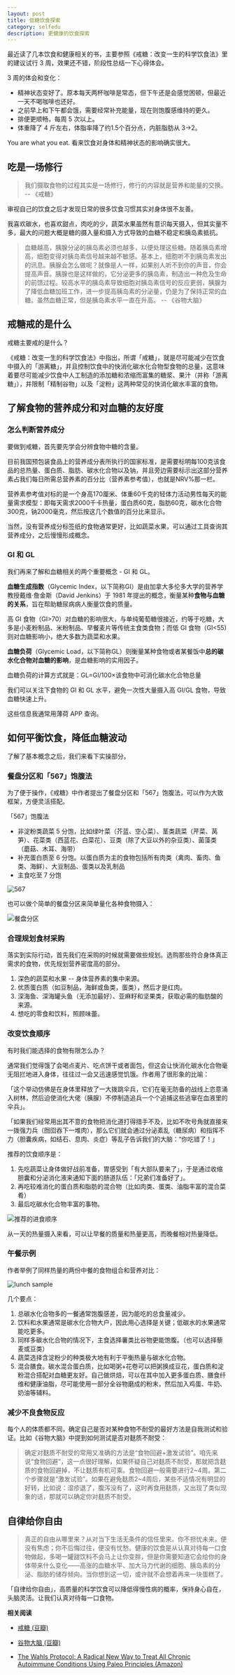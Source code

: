 ```yaml
---
layout: post 
title: 低糖饮食探索
category: selfedu
description: 更健康的饮食探索
---
```


最近读了几本饮食和健康相关的书，主要参照《戒糖：改变一生的科学饮食法》里的建议试行 3 周，效果还不错，阶段性总结一下心得体会。

3 周的体会和变化：

- 精神状态变好了。原本每天两杯咖啡是常态，但下午还是会感觉困顿，但最近一天不喝咖啡也还好。
- 之前早上和下午都会饿，需要经常补充能量，现在则饱腹感维持的更久。
- 排便更顺畅，每周 5 次以上。
- 体重降了 4 斤左右，体脂率降了约1.5个百分点，内脏脂肪从 3->2。

You are what you eat. 看来饮食对身体和精神状态的影响确实很大。

## 吃是一场修行

> 我们摄取食物的过程其实是一场修行，修行的内容就是营养和能量的交换。 -- 《戒糖》

审视自己的饮食之后才发现日常的很多饮食习惯其实对身体很不友善。

我喜欢碳水，也喜欢甜点，肉吃的少，蔬菜水果虽然有意识每天摄入，但其实量不多，最大的问题大概是糖的摄入量和摄入方式导致的血糖不稳定和胰岛素抵抗。

> 血糖越高，胰腺分泌的胰岛素必须也越多，以便处理这些糖。随着胰岛素增高，细胞变得对胰岛素信号越来越不敏感。基本上，细胞听不到胰岛素发出的讯息。胰腺会怎么做呢？就像是人一样，如果别人听不到你的声音，你会提高声音。胰腺也是这样做的，它分泌更多的胰岛素，制造出一种危及生命的前馈过程。较高水平的胰岛素导致细胞对胰岛素信号的反应更弱，胰腺为了降低血糖加班工作，进一步提高胰岛素的分泌量，仍是为了保持正常的血糖。虽然血糖正常，但是胰岛素水平一直在升高。 -- 《谷物大脑》

## 戒糖戒的是什么

戒糖主要戒的是什么？

《戒糖：改变一生的科学饮食法》中指出，所谓「戒糖」，就是尽可能减少在饮食中摄入的「游离糖」，并且控制饮食中的快消化碳水化合物型食物的总量，这意味着要尽可能减少饮食中人工制造的添加糖和浓缩而富集的糖浆、果汁（并称「游离糖」），并限制「精制谷物」以及「淀粉」这两种常见的快消化碳水丰富的食物。

## 了解食物的营养成分和对血糖的友好度

### 怎么判断营养成分

要做到戒糖，首先要先学会分辨食物中糖的含量。

目前我国预包装食品上的营养成分表所执行的国家标准，是需要标明每100克该食品的总热量、蛋白质、脂肪、碳水化合物以及钠，并且旁边需要标示出这部分营养素占我们每日所需总营养素的百分比（营养素参考值），也就是NRV%那一栏。

营养素参考值对标的是一个身高170厘米、体重60千克的轻体力活动男性每天的能量需求模型：即每天需求2000千卡热量，蛋白质60克，脂肪60克，碳水化合物300克，钠2000毫克，然后按这几个数值的百分比来显示。

当然，没有营养成分标签纸的食物通常更好，比如蔬菜水果，可以通过工具查询其营养成分，之后慢慢形成概念。

### GI 和 GL

我们再来了解和血糖相关的两个重要概念 - GI 和 GL。

**血糖生成指数**（Glycemic Index，以下简称GI）是由加拿大多伦多大学的营养学教授戴维·詹金斯（David Jenkins）于 1981 年提出的概念，衡量某种**食物与血糖的关系**，旨在帮助糖尿病病人衡量饮食的质量。

高 GI 食物（GI>70）对血糖的影响很大，与单纯葡萄糖很接近，约等于吃糖，大多是小麦粉制品、米粉制品、早餐麦片等传统主食类食物；而低 GI 食物（GI<55) 则对血糖影响小，绝大多数为蔬菜和水果。

**血糖负荷**（Glycemic Load，以下简称GL）则衡量某种食物或者某餐饭中**总的碳水化合物对血糖的影响**，是血糖影响的实用因子。

血糖负荷的计算方式就是：GL=GI/100×该食物中可消化碳水化合物总量

我们可以关注下食物的 GI 和 GL 水平，避免一次性大量摄入高 GI/GL 食物，导致血糖快速上升。

这些信息我通常用薄荷 APP 查询。

## 如何平衡饮食，降低血糖波动

了解了基本概念之后，我们来看下实操部分。

### 餐盘分区和「567」饱腹法

为了便于操作，《戒糖》中作者提出了餐盘分区和「567」饱腹法，可以作为大致框架，方便灵活搭配。

「567」饱腹法

- 非淀粉类蔬菜 5 分饱，比如绿叶菜（芥蓝、空心菜）、茎类蔬菜（芹菜、莴笋）、花菜类（西蓝花、白菜花）、豆类（除了大豆以外的杂豆类）、菌藻类（蘑菇、木耳、海带）
- 补充蛋白质至 6 分饱。以蛋白质为主的食物包括所有肉类（禽肉、畜肉、鱼类、海鲜）、大豆制品、蛋类以及乳制品
- 主食吃至 7 分饱

![567](https://rachelblogimgs.oss-cn-hangzhou.aliyuncs.com/210803/567-rule.png)

也可以做个简单的餐盘分区来简单量化各种食物摄入：

![餐盘分区](https://rachelblogimgs.oss-cn-hangzhou.aliyuncs.com/210803/can-pan-zones.png)

### 合理规划食材采购

落实到实际行动，首先我们在采购的时候就需要做些规划。选购那些符合身体真正需求的食物，优先规划营养密度高的部分。

1. 深色的蔬菜和水果 -- 身体营养素的集中来源。
2. 优质蛋白质（如豆制品，海鲜或鱼类，蛋类），然后才是红肉。
3. 深海鱼、深海罐头鱼（无添加最好）、亚麻籽和坚果类，获取必需的脂肪酸的来源。
4. 想吃的零食和饮料，照顾味蕾。

### 改变饮食顺序

有时我们能选择的食物有限怎么办？

通常我们觉得饿了会喝点麦片、吃点饼干或者面包，但这会让快消化碳水化合物毫无阻拦地进入身体，往往过一会又迅速感觉饥饿。作者用了很形象的比喻：

「这个举动仿佛是在身体里释放了一大拨跳伞兵，它们在毫无防备的战线上恣意涌入树林，然后迫使消化大佬（胰腺）不停制造追兵一个个追捕这些逃窜在血液里的伞兵」。

「如果我们经常用出其不意的食物把消化道打得措手不及，比如不吹号角就直接来一拨强力兵（囫囵吞下一堆肉），那么它们就会通过分泌紊乱（糖尿病）和指挥不力（胆囊疾病，如结石、息肉、炎症）等乱子告诉我们的大脑：“你吃错了！」

推荐的饮食顺序是：

1. 先吃蔬菜让身体做好战前准备，胃感受到「有大部队要来了」，于是通过收缩胆囊和分泌消化液来通知下面的肠道队伍：「兄弟们准备好了」。
2. 再吃较难消化的蛋白质和脂肪的混合物（比如肉类、蛋类、油脂丰富的混合菜肴）
3. 最后吃碳水化合物丰富的事物。

![推荐的进食顺序](https://rachelblogimgs.oss-cn-hangzhou.aliyuncs.com/210803/eating-sequence.png)

从一天的热量摄入来看，可以让早餐的质量和热量更高，而晚餐相对热量降低。

### 午餐示例

作者举例了同样热量的两份中餐的食物组合和营养对比：

![lunch sample](https://rachelblogimgs.oss-cn-hangzhou.aliyuncs.com/210803/lunch-sample.png)

几个要点：

1. 总碳水化合物多的一餐通常饱腹感差，因为能吃的总食量减少。
2. 饮料和水果通常是碳水化合物大户，因此用心选择是关键；低碳水的水果通常能吃更多。
3. 同样多碳水化合物的情况下，主食选择薯类比谷物更能饱腹。（也可以选择藜麦或豆类）
4. 蔬菜选择含淀粉少的种类极大地有利于平衡热量与碳水化合物。
5. 混合膳食。碳水混合蛋白质，比如喝粥+花卷可以把粥换成豆花，蛋白质和淀粉混合搭配对血糖更友好。自己做烘焙，可以在其中加入更多蛋白质、膳食纤维和健康油脂，尽可能使用一部分全谷物磨成的粉末，然后加入鸡蛋、牛奶、奶油等辅料。

### 减少不良食物反应

每个人的体质都不同，确定自己是否对某种食物不耐受的最好方法是自我测试和验证。比如《谷物大脑》中提到如何测试是否对麸质不耐受：

> 确定对麸质不耐受的常用又准确的方法是“食物回避+激发试验”。咱先来说“食物回避”，这一点很好理解，如果怀疑自己对麸质不耐受，那就把含麸质的食物回避掉，不让麸质有机可乘。食物回避一般需要进行2~4周。第二个步骤就是“激发试验”。如果在避免麸质2~4周后，某些不适情况有明显的好转，比如说：湿疹退了，腹泻没有了，这时再食用麸质，又出现了类似现象的话，那就可以确定你对麸质不耐受。

## 自律给你自由

> 真正的自由从哪里来？从对当下生活无条件的信任里来。你不担忧未来，便没有焦虑；你不后悔过往，便没有忧愁。健康的饮食是从认真对待每一口食物做起，多喝一罐甜饮料不会马上让你变胖，但是你需要知道它会给你的身体带来什么变化——高涨的血糖水平、加大马力代谢的细胞、胰岛素的分泌、脂肪的储存倾向。当你想到这一切，或许就不会想着再来一块蛋糕了。

「自律给你自由」，高质量的科学饮食可以降低得慢性病的概率，保持身心自在，头脑灵活。让我们认真对待每一口食物。


**相关阅读**

- [戒糖 (豆瓣)](https://book.douban.com/subject/35219154/)
- [谷物大脑 (豆瓣)](https://book.douban.com/subject/26377453/)

- [The Wahls Protocol: A Radical New Way to Treat All Chronic Autoimmune Conditions Using Paleo Principles (Amazon)](https://www.amazon.com/Wahls-Protocol-Autoimmune-Conditions-Principles/dp/1583335544/ref=sr_1_1?dchild=1&keywords=The+Wahls+Protocol&qid=1627993803&sr=8-1)